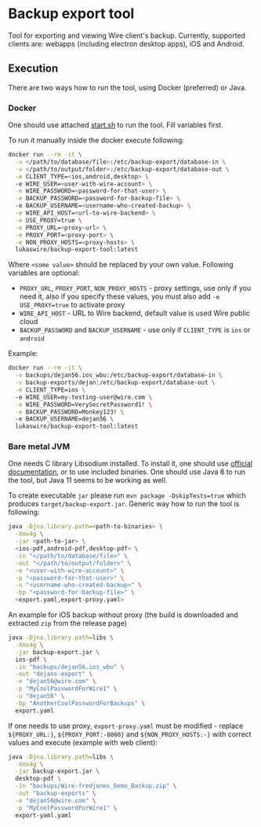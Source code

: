 # Backup export tool 
Tool for exporting and viewing Wire client's backup. 
Currently, supported clients are: webapps (including electron desktop apps), iOS and Android.

## Execution
There are two ways how to run the tool, using Docker (preferred) or Java.

### Docker
One should use attached [start.sh](start.sh) to run the tool.
Fill variables first.

To run it manually inside the docker execute following:
```bash
docker run --rm -it \
  -v </path/to/database/file>:/etc/backup-export/database-in \
  -v </path/to/output/folder>:/etc/backup-export/database-out \
  -e CLIENT_TYPE=<ios,android,desktop> \ 
  -e WIRE_USER=<user-with-wire-account> \
  -e WIRE_PASSWORD=<password-for-that-user> \
  -e BACKUP_PASSWORD=<password-for-backup-file> \ 
  -e BACKUP_USERNAME=<username-who-created-backup> \
  -e WIRE_API_HOST=<url-to-wire-backend> \
  -e USE_PROXY=true \
  -e PROXY_URL=<proxy-url> \
  -e PROXY_PORT=<proxy-port> \
  -e NON_PROXY_HOSTS=<proxy-hosts> \
  lukaswire/backup-export-tool:latest
```
Where `<some value>` should be replaced by your own value. 
Following variables are optional:
- `PROXY_URL`, `PROXY_PORT`, `NON_PROXY_HOSTS` - proxy settings, use only if you need it, also
if you specify these values, you must also add `-e USE_PROXY=true` to activate proxy
- `WIRE_API_HOST` - URL to Wire backend, default value is used Wire public cloud
- `BACKUP_PASSWORD` and `BACKUP_USERNAME` - use only if `CLIENT_TYPE` is `ios` or `android` 

Example:
```bash
docker run --rm -it \
  -v backups/dejan56.ios_wbu:/etc/backup-export/database-in \
  -v backup-exports/dejan:/etc/backup-export/database-out \
  -e CLIENT_TYPE=ios \ 
  -e WIRE_USER=my-testing-user@wire.com \
  -e WIRE_PASSWORD=VerySecretPassword1! \
  -e BACKUP_PASSWORD=Monkey123! \ 
  -e BACKUP_USERNAME=dejan56 \
  lukaswire/backup-export-tool:latest
```


### Bare metal JVM
One needs C library Libsodium installed. To install it, one should use [official documentation](https://libsodium.gitbook.io/doc/),
or to use included binaries.
One should use Java 8 to run the tool, but Java 11 seems to be working as well.

To create executable `jar` please run `mvn package -DskipTests=true` which produces `target/backup-export.jar`.
Generic way how to run the tool is following:
```bash
java -Djna.library.path=<path-to-binaries> \
  -Xmx4g \
  -jar <path-to-jar> \
  <ios-pdf,android-pdf,desktop-pdf> \
  -in "</path/to/database/file>" \
  -out "</path/to/output/folder>" \
  -e "<user-with-wire-account>" \
  -p "<password-for-that-user>" \
  -u "<username-who-created-backup>" \
  -bp "<password-for-backup-file>" \
  <export.yaml,export-proxy.yaml>
```

An example for iOS backup without proxy (the build is downloaded and extracted `zip` from the release page)
```bash
java -Djna.library.path=libs \
  -Xmx4g \
  -jar backup-export.jar \
  ios-pdf \
  -in "backups/dejan56.ios_wbu" \
  -out "dejans-export" \
  -e "dejan56@wire.com" \
  -p "MyCoolPasswordForWire1" \
  -u "dejan56" \
  -bp "AnotherCoolPasswordForBackups" \
  export.yaml
```

If one needs to use proxy, `export-proxy.yaml` must be modified - replace `${PROXY_URL:}`, 
`${PROXY_PORT:-8080}` and `${NON_PROXY_HOSTS:-}` with correct values and execute (example with web client): 
```bash
java -Djna.library.path=libs \
  -Xmx4g \
  -jar backup-export.jar \
  desktop-pdf \
  -in "backups/Wire-fredjones_Demo_Backup.zip" \
  -out "backup-exports" \
  -e "dejan56@wire.com" \
  -p "MyCoolPasswordForWire1" \
  export-yaml.yaml
```
